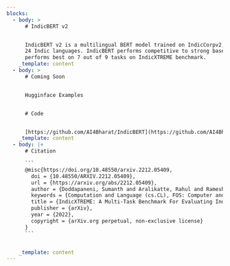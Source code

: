 ```yaml
---
blocks:
  - body: >
      # IndicBERT v2


      IndicBERT v2 is a multilingual BERT model trained on IndicCorpv2, covering
      24 Indic languages. IndicBERT performs competitive to strong baselines and
      performs best on 7 out of 9 tasks on IndicXTREME benchmark.
    _template: content
  - body: >
      # Coming Soon


      Hugginface Examples


      # Code


      [https://github.com/AI4Bharat/IndicBERT](https://github.com/AI4Bharat/IndicBERT)
    _template: content
  - body: |+
      # Citation

      ```
      @misc{https://doi.org/10.48550/arxiv.2212.05409,
        doi = {10.48550/ARXIV.2212.05409},
        url = {https://arxiv.org/abs/2212.05409},
        author = {Doddapaneni, Sumanth and Aralikatte, Rahul and Ramesh, Gowtham and Goyal, Shreya and Khapra, Mitesh M. and Kunchukuttan, Anoop and Kumar, Pratyush},
        keywords = {Computation and Language (cs.CL), FOS: Computer and information sciences, FOS: Computer and information sciences},
        title = {IndicXTREME: A Multi-Task Benchmark For Evaluating Indic Languages},
        publisher = {arXiv},
        year = {2022}, 
        copyright = {arXiv.org perpetual, non-exclusive license}
      }
      ```


    _template: content
---
```


